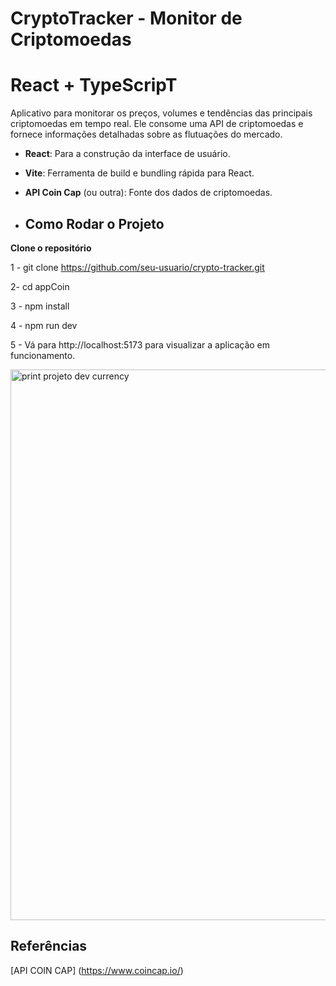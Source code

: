 # CryptoTracker - Monitor de Criptomoedas
# React + TypeScripT

Aplicativo para monitorar os preços, volumes e tendências das principais criptomoedas em tempo real. Ele consome uma API de criptomoedas e fornece informações detalhadas sobre as flutuações do mercado.

- **React**: Para a construção da interface de usuário.
- **Vite**: Ferramenta de build e bundling rápida para React.
- **API Coin Cap** (ou outra): Fonte dos dados de criptomoedas.

- ## Como Rodar o Projeto
  
**Clone o repositório**

1 - git clone https://github.com/seu-usuario/crypto-tracker.git

2- cd appCoin

3 - npm install

4 - npm run dev

5 - Vá para http://localhost:5173 para visualizar a aplicação em funcionamento.


<img width="1680" height="881" alt="print projeto dev currency" src="https://github.com/user-attachments/assets/4c32935b-68e4-4365-91a6-4bbdd60f045b" />


## Referências
[API COIN CAP] (https://www.coincap.io/)
